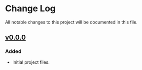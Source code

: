 # Change Log
All notable changes to this project will be documented in this file.

## [v0.0.0]

### Added

- Initial project files.

[v0.0.0]: https://github.com/LEB-EPFL/ALICA_interfaces/releases/tag/0.0.0
